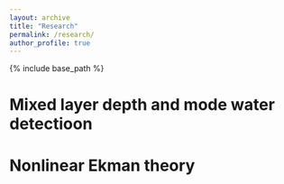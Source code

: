```yaml
---
layout: archive
title: "Research"
permalink: /research/
author_profile: true
---
```


{% include base_path %}

Mixed layer depth and mode water detectioon
======


Nonlinear Ekman theory
======
